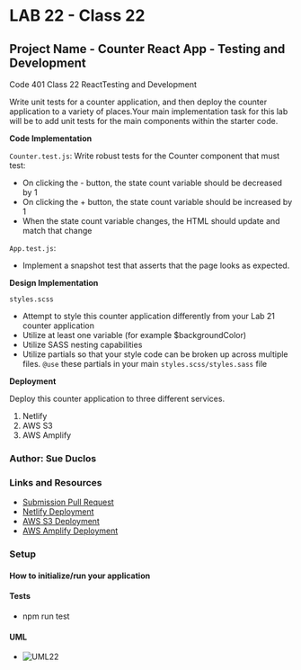 # LAB 22 - Class 22

## Project Name - Counter React App - Testing and Development

Code 401 Class 22 ReactTesting and Development

Write unit tests for a counter application, and then deploy the counter application to a variety of places.Your main implementation task for this lab will be to add unit tests for the main components within the starter code. 

**Code Implementation**

`Counter.test.js`: Write robust tests for the Counter component that must test:

* On clicking the - button, the state count variable should be decreased by 1
* On clicking the + button, the state count variable should be increased by 1
* When the state count variable changes, the HTML should update and match that change

`App.test.js`: 
 
* Implement a snapshot test that asserts that the page looks as expected. 

**Design Implementation**

`styles.scss`

* Attempt to style this counter application differently from your Lab 21 counter application
* Utilize at least one variable (for example $backgroundColor)
* Utilize SASS nesting capabilities
* Utilize partials so that your style code can be broken up across multiple files. `@use` these partials in your main `styles.scss/styles.sass` file

**Deployment**

Deploy this counter application to three different services. 
1. Netlify
2. AWS S3
3. AWS Amplify


### Author: Sue Duclos

### Links and Resources

- [Submission Pull Request](www.xyz.com)
- [Netlify Deployment](www.abc.com)
- [AWS S3 Deployment](www.abc.com)
- [AWS Amplify Deployment](www.abc.com)

### Setup

#### How to initialize/run your application

#### Tests

- npm run test

#### UML

- ![UML22](https://github.com/sueduclos-401-advanced-javascript/lab-22/blob/master/assets/lab-22-uml.png)
